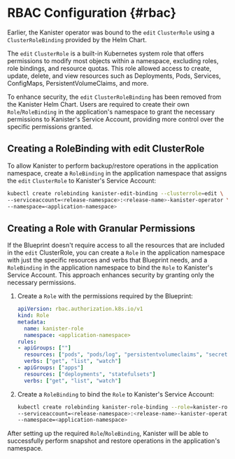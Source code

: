 # RBAC Configuration {#rbac}

Earlier, the Kanister operator was bound to the `edit` `ClusterRole` 
using a `ClusterRoleBinding` provided by the Helm Chart. 

The `edit` `ClusterRole` is a built-in Kubernetes system role that offers 
permissions to modify most objects within a namespace, excluding roles, 
role bindings, and resource quotas. This role allowed access to create, 
update, delete, and view resources such as Deployments, Pods, Services, 
ConfigMaps, PersistentVolumeClaims, and more.

To enhance security, the `edit` `ClusterRoleBinding` has been removed from 
the Kanister Helm Chart. Users are required to create their own 
`Role`/`RoleBinding` in the application's namespace to grant the necessary 
permissions to Kanister's Service Account, providing more control over 
the specific permissions granted.


## Creating a RoleBinding with edit ClusterRole

To allow Kanister to perform backup/restore operations in the application
namespace, create a `RoleBinding` in the application namespace that assigns
the `edit` `ClusterRole` to Kanister's Service Account:

```bash
kubectl create rolebinding kanister-edit-binding --clusterrole=edit \
--serviceaccount=<release-namespace>:<release-name>-kanister-operator \
--namespace=<application-namespace>
```

## Creating a Role with Granular Permissions

If the Blueprint doesn't require access to all the resources that are included
in the `edit` ClusterRole, you can create a `Role` in the application namespace
with just the specific resources and verbs that Blueprint needs, and a `RoleBinding`
in the application namespace to bind the `Role` to Kanister's Service Account.
This approach enhances security by granting only the necessary permissions.

1. Create a `Role` with the permissions required by the Blueprint:

   ```yaml
   apiVersion: rbac.authorization.k8s.io/v1
   kind: Role
   metadata:
     name: kanister-role
     namespace: <application-namespace>
   rules:
   - apiGroups: [""]
     resources: ["pods", "pods/log", "persistentvolumeclaims", "secrets"]
     verbs: ["get", "list", "watch"]
   - apiGroups: ["apps"]
     resources: ["deployments", "statefulsets"]
     verbs: ["get", "list", "watch"]
   ```

2. Create a `RoleBinding` to bind the `Role` to Kanister's Service Account:

   ```bash
   kubectl create rolebinding kanister-role-binding --role=kanister-role \
   --serviceaccount=<release-namespace>:<release-name>-kanister-operator \
   --namespace=<application-namespace>
   ```

After setting up the required `Role`/`RoleBinding`, Kanister will be able
to successfully perform snapshot and restore operations in the application's
namespace.